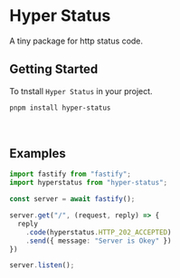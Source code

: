 # Hyper Status

A tiny package for http status code.

## Getting Started

To tnstall `Hyper Status` in your project.

```bash
pnpm install hyper-status
```

<br />

## Examples

```ts
import fastify from "fastify";
import hyperstatus from "hyper-status";

const server = await fastify();

server.get("/", (request, reply) => {
  reply
    .code(hyperstatus.HTTP_202_ACCEPTED)
    .send({ message: "Server is Okey" })
})

server.listen();
```
